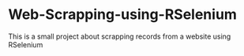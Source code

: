 # Web-Scrapping-using-RSelenium
This is a small project about scrapping records from a website using RSelenium
